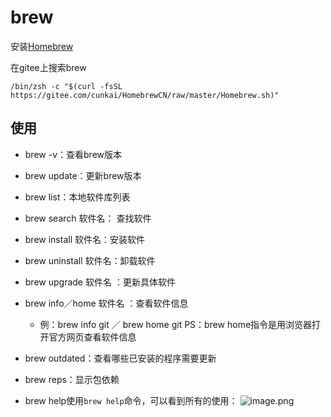 # brew

安装[Homebrew](https://brew.sh/)

在gitee上搜索brew

`/bin/zsh -c "$(curl -fsSL https://gitee.com/cunkai/HomebrewCN/raw/master/Homebrew.sh)"` 

## 使用

- brew -v：查看brew版本
- brew update：更新brew版本
- brew list：本地软件库列表
- brew search 软件名： 查找软件
- brew install 软件名：安装软件
- brew uninstall 软件名：卸载软件
- brew upgrade 软件名 ：更新具体软件
- brew info／home 软件名 ：查看软件信息
  - 例：brew info git ／ brew home git
    PS：brew home指令是用浏览器打开官方网页查看软件信息

- brew outdated：查看哪些已安装的程序需要更新
- brew reps：显示包依赖
- brew help使用`brew help`命令，可以看到所有的使用：
  ![image.png](https://upload-images.jianshu.io/upload_images/1892989-d52d0427144dde5d.png?imageMogr2/auto-orient/strip%7CimageView2/2/w/1240)

